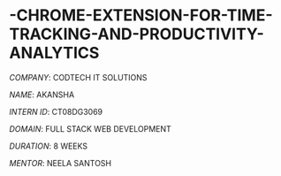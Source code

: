 # -CHROME-EXTENSION-FOR-TIME-TRACKING-AND-PRODUCTIVITY-ANALYTICS

*COMPANY*: CODTECH IT SOLUTIONS

*NAME*: AKANSHA

*INTERN ID*: CT08DG3069

*DOMAIN*: FULL STACK WEB DEVELOPMENT

*DURATION*: 8 WEEKS

*MENTOR*: NEELA SANTOSH

##
